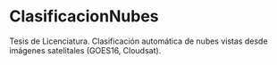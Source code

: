 # ClasificacionNubes
Tesis de Licenciatura. Clasificación automática de nubes vistas desde imágenes satelitales (GOES16, Cloudsat).
